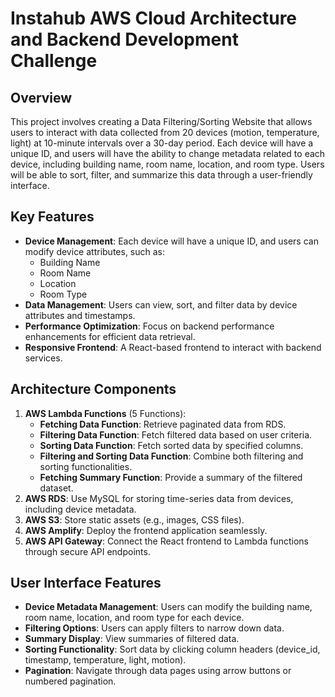# Instahub AWS Cloud Architecture and Backend Development Challenge

## Overview
This project involves creating a Data Filtering/Sorting Website that allows users to interact with data collected from 20
devices (motion, temperature, light) at 10-minute intervals over a 30-day period. Each device will have a unique ID,
and users will have the ability to change metadata related to each device, including building name, room name,
location, and room type. Users will be able to sort, filter, and summarize this data through a user-friendly interface.

## Key Features
- **Device Management**: Each device will have a unique ID, and users can modify device attributes, such as:
  - Building Name
  - Room Name
  - Location
  - Room Type
- **Data Management**: Users can view, sort, and filter data by device attributes and timestamps.
- **Performance Optimization**: Focus on backend performance enhancements for efficient data retrieval.
- **Responsive Frontend**: A React-based frontend to interact with backend services.

## Architecture Components
1. **AWS Lambda Functions** (5 Functions):
    - **Fetching Data Function**: Retrieve paginated data from RDS.
    - **Filtering Data Function**: Fetch filtered data based on user criteria.
    - **Sorting Data Function**: Fetch sorted data by specified columns.
    - **Filtering and Sorting Data Function**: Combine both filtering and sorting functionalities.
    - **Fetching Summary Function**: Provide a summary of the filtered dataset.
2. **AWS RDS**: Use MySQL for storing time-series data from devices, including device metadata.
3. **AWS S3**: Store static assets (e.g., images, CSS files).
4. **AWS Amplify**: Deploy the frontend application seamlessly.
5. **AWS API Gateway**: Connect the React frontend to Lambda functions through secure API endpoints.

## User Interface Features
- **Device Metadata Management**: Users can modify the building name, room name, location, and room type for each device.
- **Filtering Options**: Users can apply filters to narrow down data.
- **Summary Display**: View summaries of filtered data.
- **Sorting Functionality**: Sort data by clicking column headers (device_id, timestamp, temperature, light, motion).
- **Pagination**: Navigate through data pages using arrow buttons or numbered pagination.